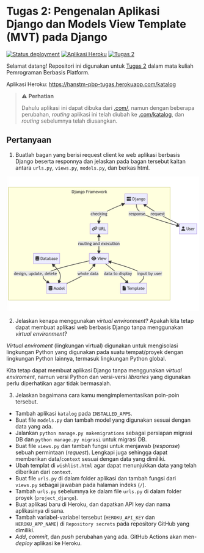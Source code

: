 # Tugas 2: Pengenalan Aplikasi Django dan Models View Template (MVT) pada Django

[![Status deployment](https://img.shields.io/github/workflow/status/HansTM/pbp-tugas2/Deployment?logo=github-actions&logoColor=white)](https://github.com/HansTM/pbp-tugas2/actions/workflows/deployment.yml)
[![Aplikasi Heroku](https://img.shields.io/badge/heroku-hanstm--pbp--tugas-blue?logo=heroku&logoColor=white)](https://hanstm-pbp-tugas.herokuapp.com/katalog)
[![Tugas 2](https://img.shields.io/badge/assignment-Tugas%202-blue)](https://pbp-fasilkom-ui.github.io/ganjil-2023/assignments/tugas/tugas-2)

Selamat datang! Repositori ini digunakan untuk [Tugas 2](https://pbp-fasilkom-ui.github.io/ganjil-2023/assignments/tugas/tugas-2) dalam mata kuliah Pemrograman Berbasis Platform. 

Aplikasi Heroku: https://hanstm-pbp-tugas.herokuapp.com/katalog

> ⚠ **Perhatian**
> 
> Dahulu aplikasi ini dapat dibuka dari [.com/](https://hanstm-pbp-tugas.herokuapp.com/), namun dengan beberapa perubahan, *routing* aplikasi ini telah diubah ke [.com/katalog](https://hanstm-pbp-tugas.herokuapp.com/katalog), dan *routing* sebelumnya telah diusangkan.

## Pertanyaan

1. Buatlah bagan yang berisi request client ke web aplikasi berbasis Django beserta responnya dan jelaskan pada bagan tersebut kaitan antara `urls.py`, `views.py`, `models.py`, dan berkas html.

[![Bagan dengan request client ke web aplikasi berbasis Django beserta responnya](../docs/tugas-2/mvt-diagram.png)](https://mermaid.live/edit#pako:eNptUsGSmzAM_RWPzyTDQgIbptNTtqfupd320JKDg0XwBmxq7GZpyL9X2GbS2SknPUnvPVnoSivFgRa0btWlapg25GVfSoLftwH0z5oVNVtZDB0-kNXq46Thl4XBTGT_yuRJ-XYfh_rQKznA5Di-PNjjSbO-Wfo-adbBRemzL98VgiUSf6Opzx3Ih1m3aqA6C3lC3S-f7zwEgdQKeZ5h6NfKGmwnTHICb1AhUnIi3wVc7uwZBTqM4KB_JYdBnGREbM-ZgYhwaMHgm55xYW1gYIUd2QA-ebirOuxkLo1qgcyN_3P2TlgkRhEuhr5l40ReoMPAQHCpBSosuX9MlpQTEbK3hhxHMv-s91b7MOf7sZe8X5if2rNAchrRDnTHBMf7uM7pkpoGOihpgSGHmtnWlLSUN2z1a3riwihNC6MtRJRZo76Oslqw79kLhqfQUZykHTDbM0mLK32jRb5ZZ2kWZ0mWJHEepw8RHWmRZA_rTRpncRonebpJ8-0ton-UQoV4_Zg_ZrtdvtlmW6TmOyf3wxWDPLiRnv2Zu2u__QWLgPN2)

2. Jelaskan kenapa menggunakan *virtual environment*? Apakah kita tetap dapat membuat aplikasi web berbasis Django tanpa menggunakan *virtual environment*?

*Virtual enviroment* (lingkungan virtual) digunakan untuk mengisolasi lingkungan Python yang digunakan pada suatu tempat/proyek dengan lingkungan Python lainnya, termasuk lingkungan Python global.

Kita tetap dapat membuat aplikasi Django tanpa menggunakan *virtual enviroment*, namun versi Python dan versi-versi *libraries* yang digunakan perlu diperhatikan agar tidak bermasalah. 

3. Jelaskan bagaimana cara kamu mengimplementasikan poin-poin tersebut.

- Tambah aplikasi `katalog` pada `INSTALLED_APPS`.
- Buat file `models.py` dan tambah model yang digunakan sesuai dengan data yang ada.
- Jalankan `python manage.py makemigrations` sebagai persiapan migrasi DB dan `python manage.py migrasi` untuk migrasi DB.
- Buat file `views.py` dan tambah fungsi untuk menjawab (*response*) sebuah permintaan (*request*). Lengkapi juga sehingga dapat memberikan data/`context` sesuai dengan data yang dimiliki.
- Ubah templat di `wishlist.html` agar dapat menunjukkan data yang telah diberikan dari `context`.
- Buat file `urls.py` di dalam folder aplikasi dan tambah fungsi dari `views.py` sebagai jawaban pada halaman indeks (`/`).
- Tambah `urls.py` sebelumnya ke dalam file `urls.py` di dalam folder proyek (`project_django`).
- Buat aplikasi baru di Heroku, dan dapatkan API key dan nama aplikasinya di sana.
- Tambah variabel-variabel tersebut (`HEROKU_API_KEY` dan `HEROKU_APP_NAME`) di `Repository secrets` pada repository GitHub yang dimiliki.
- *Add*, *commit*, dan *push* perubahan yang ada. GitHub Actions akan men-*deploy* aplikasi ke Heroku. 